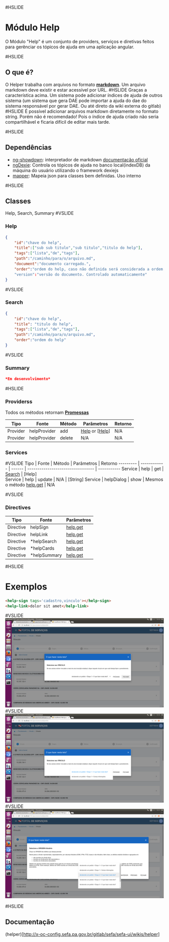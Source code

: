 #HSLIDE
# Módulo Help
O Módulo "Help" é um conjunto de providers, serviços e
diretivas feitos para gerênciar os tópicos de ajuda
em uma aplicação angular. 

#HSLIDE
## O que é?
O Helper trabalha com arquivos no formato **[markdown](https://guides.github.com/features/mastering-markdown/)**. Um arquivo
markdown deve existir e estar acessível por URL.
#HSLIDE
Graças a característica acima. Um sistema pode adicionar índices de ajuda
de outros sistema (um sistema que gera DAE pode importar a ajuda do dae do sistema responsável por gerar DAE. Ou até direto da wiki externa do gitlab)
#HSLIDE
É possível adicionar arquivos markdown diretamente no formato string. Porém não é recomendado! Pois
o índice de ajuda criado não seria compartilhável e ficaria difícil de editar mais tarde.


#HSLIDE
## Dependências
- [ng-showdown](http://x-oc-config.sefa.pa.gov.br/gitlab/sefa/sefa-ui/wikis/showdown): interpretador de markdown [documentação oficial](https://github.com/showdownjs/ng-showdown)
- [ngDexie](http://x-oc-config.sefa.pa.gov.br/gitlab/sefa/sefa-ui/wikis/dexie): Controla os tópicos de ajuda no banco local(indexDB) da máquina do usuário utilizando o framework dexiejs
- [mapper](#): Mapeia json para classes bem definidas. Uso interno

#HSLIDE
## Classes
Help, Search, Summary
#VSLIDE
### Help
``` json
{
    "id":"chave do help",
    "title":["sub sub titulo","sub titulo","titulo do help"],
    "tags":["lista","de","tags"],
    "path":"/caminho/para/o/arquivo.md",
    "document":"documento carregado.",
    "order":"ordem do help, caso não definida será considerada a ordem de inserção na base"
    "version":"versão do documento. Controlado automaticamente"
}
```
#VSLIDE
### Search
``` json
{
    "id":"chave do help",
    "title": "titulo do help",
    "tags":["lista","de","tags"],
    "path":"/caminho/para/o/arquivo.md",
    "order":"ordem do help"
}
```
#VSLIDE
### Summary
``` json
*Em desenvolvimento*
```
#HSLIDE
### Providerss 
Todos os métodos retornam [**Promessas**](https://developer.mozilla.org/pt-BR/docs/Web/JavaScript/Reference/Global_Objects/Promise)

Tipo      | Fonte        | Método | Parâmetros                        | Retorno
--------- | ------------ | ------ | --------------------------------- | -----------
Provider  | helpProvider | add    | [Help]() or [[Help]()]            | N/A
Provider  | helpProvider | delete | N/A                               | N/A

### Services
#VSLIDE
Tipo      | Fonte        | Método | Parâmetros                        | Retorno
--------- | ------------ | ------ | --------------------------------- | -----------
Service   | help         | get    | [Search]()                        | [Help]    
Service   | help         | update | N/A                               | [String]
Service   | helpDialog   | show   | Mesmos o método [help.get]()      | N/A
  
#VSLIDE
### Directives
Tipo      | Fonte        | Parâmetros                       
--------- | ------------ | -----------------------------
Directive | helpSign     | [help.get]() 
Directive | helpLink     | [help.get]() 
Directive | *helpSearch  | [help.get]() 
Directive | *helpCards   | [help.get]()
Directive | *helpSummary | [help.get]()


#HSLIDE
# Exemplos
``` html
<help-sign tags='cadastro,vinculo'></help-sign>
<help-link>dolor sit amet</help-link>
```
#VSLIDE
![dialog](dialog.png)
#VSLIDE
![dialogbusca](dialogbusca.png)
#VSLIDE
![dialogddl](dialogddl.png)

#HSLIDE
## Documentação
(helper)[http://x-oc-config.sefa.pa.gov.br/gitlab/sefa/sefa-ui/wikis/helper]